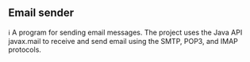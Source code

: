 ## Email sender

ℹ️ A program for sending email messages. The project uses the Java API javax.mail to receive and send email using the SMTP, POP3, and IMAP protocols.